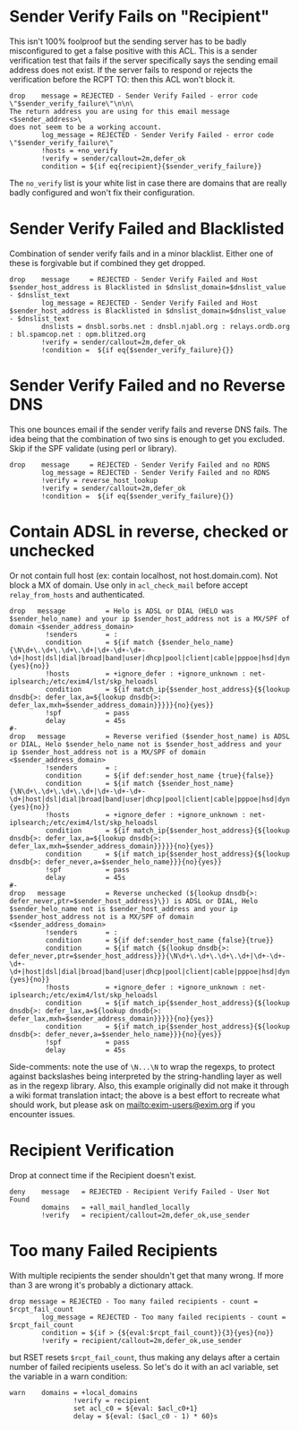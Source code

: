 
Sender Verify Fails on "Recipient"
==================================

This isn't 100% foolproof but the sending server has to be badly
misconfigured to get a false positive with this ACL. This is a sender
verification test that fails if the server specifically says the sending
email address does not exist. If the server fails to respond or rejects
the verification before the RCPT TO: then this ACL won't block it.

    drop    message = REJECTED - Sender Verify Failed - error code \"$sender_verify_failure\"\n\n\
    The return address you are using for this email message <$sender_address>\
    does not seem to be a working account.
            log_message = REJECTED - Sender Verify Failed - error code \"$sender_verify_failure\"
            !hosts = +no_verify
            !verify = sender/callout=2m,defer_ok
            condition = ${if eq{recipient}{$sender_verify_failure}}

The `no_verify` list is your white list in case there are domains that
are really badly configured and won't fix their configuration.

Sender Verify Failed and Blacklisted
====================================

Combination of sender verify fails and in a minor blacklist. Either one
of these is forgivable but if combined they get dropped.

    drop    message     = REJECTED - Sender Verify Failed and Host $sender_host_address is Blacklisted in $dnslist_domain=$dnslist_value - $dnslist_text
            log_message = REJECTED - Sender Verify Failed and Host $sender_host_address is Blacklisted in $dnslist_domain=$dnslist_value - $dnslist_text
            dnslists = dnsbl.sorbs.net : dnsbl.njabl.org : relays.ordb.org : bl.spamcop.net : opm.blitzed.org
            !verify = sender/callout=2m,defer_ok
            !condition =  ${if eq{$sender_verify_failure}{}}

Sender Verify Failed and no Reverse DNS
=======================================

This one bounces email if the sender verify fails and reverse DNS fails.
The idea being that the combination of two sins is enough to get you
excluded. Skip if the SPF validate (using perl or library).

    drop    message     = REJECTED - Sender Verify Failed and no RDNS
            log_message = REJECTED - Sender Verify Failed and no RDNS
            !verify = reverse_host_lookup
            !verify = sender/callout=2m,defer_ok
            !condition =  ${if eq{$sender_verify_failure}{}}

Contain ADSL in reverse, checked or unchecked
=============================================

Or not contain full host (ex: contain localhost, not host.domain.com).
Not block a MX of domain. Use only in `acl_check_mail` before accept
`relay_from_hosts` and authenticated.

    drop   message          = Helo is ADSL or DIAL (HELO was $sender_helo_name) and your ip $sender_host_address not is a MX/SPF of domain <$sender_address_domain>
             !senders       = :
             condition      = ${if match {$sender_helo_name}{\N\d+\.\d+\.\d+\.\d+|\d+-\d+-\d+-\d+|host|dsl|dial|broad|band|user|dhcp|pool|client|cable|pppoe|hsd|dyn|static|ppp|speedy|customer\N}{yes}{no}}
             !hosts         = +ignore_defer : +ignore_unknown : net-iplsearch;/etc/exim4/lst/skp_heloadsl
             condition      = ${if match_ip{$sender_host_address}{${lookup dnsdb{>: defer_lax,a=${lookup dnsdb{>: defer_lax,mxh=$sender_address_domain}}}}}{no}{yes}}
             !spf           = pass
             delay          = 45s
    #-
    drop   message          = Reverse verified ($sender_host_name) is ADSL or DIAL, Helo $sender_helo_name not is $sender_host_address and your ip $sender_host_address not is a MX/SPF of domain <$sender_address_domain>
             !senders       = :
             condition      = ${if def:sender_host_name {true}{false}}
             condition      = ${if match {$sender_host_name}{\N\d+\.\d+\.\d+\.\d+|\d+-\d+-\d+-\d+|host|dsl|dial|broad|band|user|dhcp|pool|client|cable|pppoe|hsd|dyn|static|ppp|speedy|customer\N}{yes}{no}}
             !hosts         = +ignore_defer : +ignore_unknown : net-iplsearch;/etc/exim4/lst/skp_heloadsl
             condition      = ${if match_ip{$sender_host_address}{${lookup dnsdb{>: defer_lax,a=${lookup dnsdb{>: defer_lax,mxh=$sender_address_domain}}}}}{no}{yes}}
             condition      = ${if match_ip{$sender_host_address}{${lookup dnsdb{>: defer_never,a=$sender_helo_name}}}{no}{yes}}
             !spf           = pass
             delay          = 45s
    #-
    drop   message          = Reverse unchecked (${lookup dnsdb{>: defer_never,ptr=$sender_host_address}\}) is ADSL or DIAL, Helo $sender_helo_name not is $sender_host_address and your ip $sender_host_address not is a MX/SPF of domain <$sender_address_domain>
             !senders       = :
             condition      = ${if def:sender_host_name {false}{true}}
             condition      = ${if match {${lookup dnsdb{>: defer_never,ptr=$sender_host_address}}}{\N\d+\.\d+\.\d+\.\d+|\d+-\d+-\d+-\d+|host|dsl|dial|broad|band|user|dhcp|pool|client|cable|pppoe|hsd|dyn|static|ppp|speedy|customer\N}{yes}{no}}
             !hosts         = +ignore_defer : +ignore_unknown : net-iplsearch;/etc/exim4/lst/skp_heloadsl
             condition      = ${if match_ip{$sender_host_address}{${lookup dnsdb{>: defer_lax,a=${lookup dnsdb{>: defer_lax,mxh=$sender_address_domain}}}}}{no}{yes}}
             condition      = ${if match_ip{$sender_host_address}{${lookup dnsdb{>: defer_never,a=$sender_helo_name}}}{no}{yes}}
             !spf           = pass
             delay          = 45s

Side-comments: note the use of `\N...\N` to wrap the regexps, to protect against
backslashes being interpreted by the string-handling layer as well as in the
regexp library.  Also, this example originally did not make it through a wiki
format translation intact; the above is a best effort to recreate what should
work, but please ask on <mailto:exim-users@exim.org> if you encounter issues.

Recipient Verification
======================

Drop at connect time if the Recipient doesn't exist.

    deny    message   = REJECTED - Recipient Verify Failed - User Not Found
            domains   = +all_mail_handled_locally
            !verify   = recipient/callout=2m,defer_ok,use_sender

Too many Failed Recipients
==========================

With multiple recipients the sender shouldn't get that many wrong. If
more than 3 are wrong it's probably a dictionary attack.

    drop message = REJECTED - Too many failed recipients - count = $rcpt_fail_count
            log_message = REJECTED - Too many failed recipients - count = $rcpt_fail_count
            condition = ${if > {${eval:$rcpt_fail_count}}{3}{yes}{no}}
            !verify = recipient/callout=2m,defer_ok,use_sender

but RSET resets `$rcpt_fail_count`, thus making any delays after a
certain number of failed recipients useless. So let's do it with an acl
variable, set the variable in a warn condition:

    warn    domains = +local_domains
                    !verify = recipient
                    set acl_c0 = ${eval: $acl_c0+1}
                    delay = ${eval: ($acl_c0 - 1) * 60}s
